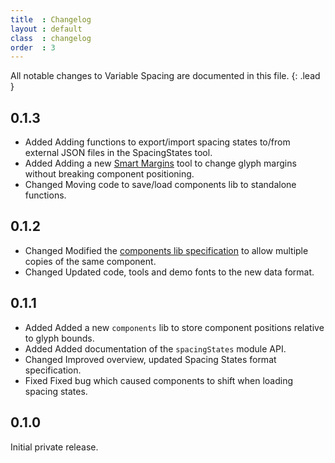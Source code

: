 ```yaml
---
title  : Changelog
layout : default
class  : changelog
order  : 3
---
```


All notable changes to Variable Spacing are documented in this file.
{: .lead }

<!--

The format is based on [Keep a Changelog](https://keepachangelog.com/en/1.0.0/).
VarTools adheres to [Semantic Versioning](https://semver.org/spec/v2.0.0.html).

semantic versioning: MAJOR.MINOR.PATCH
see http://keepachangelog.com/

| MAJOR | incompatible API changes                           |
| MINOR | new functionality in a backwards compatible manner |
| PATCH | backwards compatible bug fixes                     |

additional labels for pre-release and build 
as extensions to the MAJOR.MINOR.PATCH format

types of changes:

- `Added` for new features.
- `Changed` for changes in existing functionality.
- `Deprecated` for soon-to-be removed features.
- `Removed` for now removed features.
- `Fixed` for any bug fixes.
- `Security` in case of vulnerabilities.

-->

0.1.3
-----

- <span class='badge'>Added</span> Adding functions to export/import spacing states to/from external JSON files in the SpacingStates tool.
- <span class='badge'>Added</span> Adding a new [Smart Margins] tool to change glyph margins without breaking component positioning.
- <span class='badge'>Changed</span> Moving code to save/load components lib to standalone functions.

[Smart Margins]: ../reference/smart-margins-tool/

0.1.2
-----

- <span class='badge'>Changed</span> Modified the [components lib specification] to allow multiple copies of the same component.
- <span class='badge'>Changed</span> Updated code, tools and demo fonts to the new data format.

[components lib specification]: ../reference/spacing-states-format/#components-lib

0.1.1
-----

- <span class='badge'>Added</span> Added a new `components` lib to store component positions relative to glyph bounds.
- <span class='badge'>Added</span> Added documentation of the `spacingStates` module API.
- <span class='badge'>Changed</span> Improved overview, updated Spacing States format specification.
- <span class='badge'>Fixed</span> Fixed bug which caused components to shift when loading spacing states.

0.1.0
-----

Initial private release.
